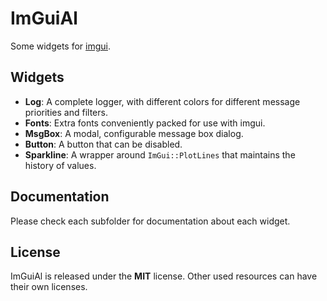 # ImGuiAl
Some widgets for [imgui](https://github.com/ocornut/imgui).

## Widgets

* **Log**: A complete logger, with different colors for different message priorities and filters.
* **Fonts**: Extra fonts conveniently packed for use with imgui.
* **MsgBox**: A modal, configurable message box dialog.
* **Button**: A button that can be disabled.
* **Sparkline**: A wrapper around `ImGui::PlotLines` that maintains the history of values.

## Documentation

Please check each subfolder for documentation about each widget.

## License

ImGuiAl is released under the **MIT** license. Other used resources can have their own licenses.
